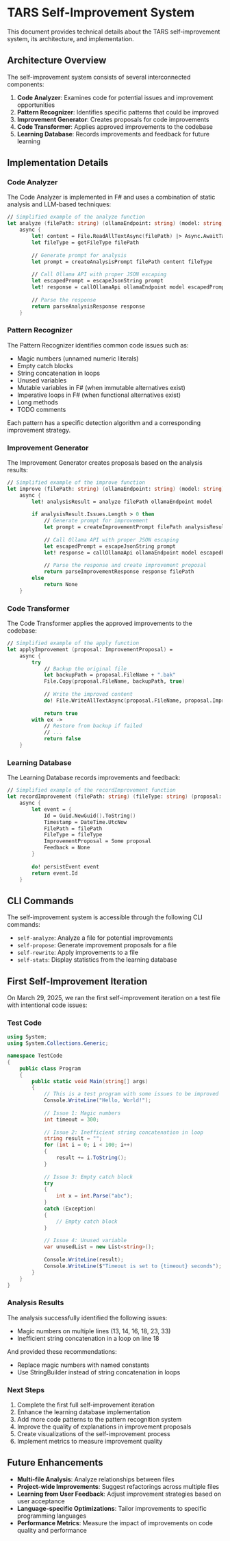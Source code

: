 # TARS Self-Improvement System

This document provides technical details about the TARS self-improvement system, its architecture, and implementation.

## Architecture Overview

The self-improvement system consists of several interconnected components:

1. **Code Analyzer**: Examines code for potential issues and improvement opportunities
2. **Pattern Recognizer**: Identifies specific patterns that could be improved
3. **Improvement Generator**: Creates proposals for code improvements
4. **Code Transformer**: Applies approved improvements to the codebase
5. **Learning Database**: Records improvements and feedback for future learning

## Implementation Details

### Code Analyzer

The Code Analyzer is implemented in F# and uses a combination of static analysis and LLM-based techniques:

```fsharp
// Simplified example of the analyze function
let analyze (filePath: string) (ollamaEndpoint: string) (model: string) =
    async {
        let! content = File.ReadAllTextAsync(filePath) |> Async.AwaitTask
        let fileType = getFileType filePath
        
        // Generate prompt for analysis
        let prompt = createAnalysisPrompt filePath content fileType
        
        // Call Ollama API with proper JSON escaping
        let escapedPrompt = escapeJsonString prompt
        let! response = callOllamaApi ollamaEndpoint model escapedPrompt
        
        // Parse the response
        return parseAnalysisResponse response
    }
```

### Pattern Recognizer

The Pattern Recognizer identifies common code issues such as:

- Magic numbers (unnamed numeric literals)
- Empty catch blocks
- String concatenation in loops
- Unused variables
- Mutable variables in F# (when immutable alternatives exist)
- Imperative loops in F# (when functional alternatives exist)
- Long methods
- TODO comments

Each pattern has a specific detection algorithm and a corresponding improvement strategy.

### Improvement Generator

The Improvement Generator creates proposals based on the analysis results:

```fsharp
// Simplified example of the improve function
let improve (filePath: string) (ollamaEndpoint: string) (model: string) =
    async {
        let! analysisResult = analyze filePath ollamaEndpoint model
        
        if analysisResult.Issues.Length > 0 then
            // Generate prompt for improvement
            let prompt = createImprovementPrompt filePath analysisResult
            
            // Call Ollama API with proper JSON escaping
            let escapedPrompt = escapeJsonString prompt
            let! response = callOllamaApi ollamaEndpoint model escapedPrompt
            
            // Parse the response and create improvement proposal
            return parseImprovementResponse response filePath
        else
            return None
    }
```

### Code Transformer

The Code Transformer applies the approved improvements to the codebase:

```fsharp
// Simplified example of the apply function
let applyImprovement (proposal: ImprovementProposal) =
    async {
        try
            // Backup the original file
            let backupPath = proposal.FileName + ".bak"
            File.Copy(proposal.FileName, backupPath, true)
            
            // Write the improved content
            do! File.WriteAllTextAsync(proposal.FileName, proposal.ImprovedContent) |> Async.AwaitTask
            
            return true
        with ex ->
            // Restore from backup if failed
            // ...
            return false
    }
```

### Learning Database

The Learning Database records improvements and feedback:

```fsharp
// Simplified example of the recordImprovement function
let recordImprovement (filePath: string) (fileType: string) (proposal: ImprovementProposal) =
    async {
        let event = {
            Id = Guid.NewGuid().ToString()
            Timestamp = DateTime.UtcNow
            FilePath = filePath
            FileType = fileType
            ImprovementProposal = Some proposal
            Feedback = None
        }
        
        do! persistEvent event
        return event.Id
    }
```

## CLI Commands

The self-improvement system is accessible through the following CLI commands:

- `self-analyze`: Analyze a file for potential improvements
- `self-propose`: Generate improvement proposals for a file
- `self-rewrite`: Apply improvements to a file
- `self-stats`: Display statistics from the learning database

## First Self-Improvement Iteration

On March 29, 2025, we ran the first self-improvement iteration on a test file with intentional code issues:

### Test Code

```csharp
using System;
using System.Collections.Generic;

namespace TestCode
{
    public class Program
    {
        public static void Main(string[] args)
        {
            // This is a test program with some issues to be improved
            Console.WriteLine("Hello, World!");
            
            // Issue 1: Magic numbers
            int timeout = 300;
            
            // Issue 2: Inefficient string concatenation in loop
            string result = "";
            for (int i = 0; i < 100; i++)
            {
                result += i.ToString();
            }
            
            // Issue 3: Empty catch block
            try
            {
                int x = int.Parse("abc");
            }
            catch (Exception)
            {
                // Empty catch block
            }
            
            // Issue 4: Unused variable
            var unusedList = new List<string>();
            
            Console.WriteLine(result);
            Console.WriteLine($"Timeout is set to {timeout} seconds");
        }
    }
}
```

### Analysis Results

The analysis successfully identified the following issues:

- Magic numbers on multiple lines (13, 14, 16, 18, 23, 33)
- Inefficient string concatenation in a loop on line 18

And provided these recommendations:

- Replace magic numbers with named constants
- Use StringBuilder instead of string concatenation in loops

### Next Steps

1. Complete the first full self-improvement iteration
2. Enhance the learning database implementation
3. Add more code patterns to the pattern recognition system
4. Improve the quality of explanations in improvement proposals
5. Create visualizations of the self-improvement process
6. Implement metrics to measure improvement quality

## Future Enhancements

- **Multi-file Analysis**: Analyze relationships between files
- **Project-wide Improvements**: Suggest refactorings across multiple files
- **Learning from User Feedback**: Adjust improvement strategies based on user acceptance
- **Language-specific Optimizations**: Tailor improvements to specific programming languages
- **Performance Metrics**: Measure the impact of improvements on code quality and performance

